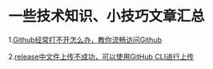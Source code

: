 # 一些技术知识、小技巧文章汇总

1.[Github经常打不开怎么办，教你流畅访问Github](Github经常打不开怎么办，教你流畅访问Github.md)

2.[release中文件上传不成功，可以使用GitHub CLI进行上传](其他/Git和GitHub-CLI使用笔记.md)
